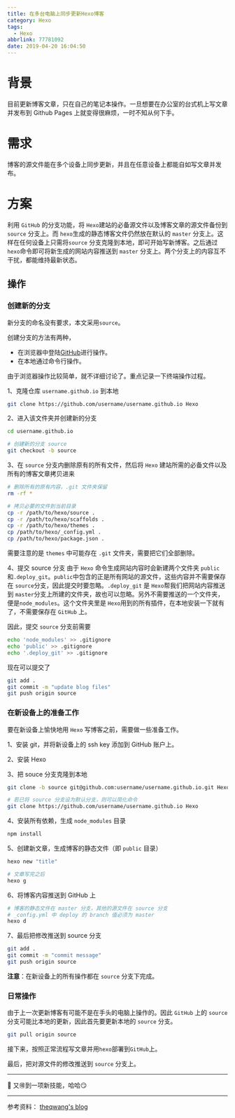 ```yaml
---
title: 在多台电脑上同步更新Hexo博客
category: Hexo
tags:
  - Hexo
abbrlink: 77781092
date: 2019-04-20 16:04:50
---
```


# 背景
目前更新博客文章，只在自己的笔记本操作。一旦想要在办公室的台式机上写文章并发布到
Github Pages 上就变得很麻烦，一时不知从何下手。


# 需求
博客的源文件能在多个设备上同步更新，并且在任意设备上都能自如写文章并发布。

# 方案
利用 `GitHub` 的分支功能，将 `Hexo`建站的必备源文件以及博客文章的源文件备份到 `source` 分支上。而 `hexo`生成的静态博客文件仍然放在默认的 `master` 分支上。这样在任何设备上只需将`source` 分支克隆到本地，即可开始写新博客。之后通过 `hexo`命令即可将新生成的网站内容推送到 `master` 分支上。两个分支上的内容互不干扰，都能维持最新状态。

## 操作

### 创建新的分支
新分支的命名没有要求，本文采用`source`。

创建分支的方法有两种，
- 在浏览器中登陆[GitHub](https://github.com)进行操作。
- 在本地通过命令行操作。

由于浏览器操作比较简单，就不详细讨论了。重点记录一下终端操作过程。

1、克隆仓库 `username.github.io` 到本地
```bash
git clone https://github.com/username/username.github.io Hexo
```

2、进入该文件夹并创建新的分支
```bash
cd username.github.io

# 创建新的分支 source
git checkout -b source
```

3、在 `source` 分支内删除原有的所有文件，然后将 `Hexo`
建站所需的必备文件以及所有的博客文章拷贝进来

```bash
# 删除所有的原有内容，.git 文件夹保留
rm -rf *

# 拷贝必要的文件到当前目录
cp -r /path/to/hexo/source .
cp -r /path/to/hexo/scaffolds .
cp -r /path/to/hexo/themes .
cp /path/to/hexo/_config.yml .
cp /path/to/hexo/package.json .
```

需要注意的是 `themes` 中可能存在 `.git` 文件夹，需要把它们全部删除。

4、提交 source 分支
由于 `Hexo` 命令生成网站内容时会新建两个文件夹 `public` 和`.deploy_git`。`public`中包含的正是所有网站的源文件，这些内容并不需要保存在 `source`分支，因此提交时要忽略。`.deploy_git` 是 `Hexo`帮我们把网站内容推送到 `master`分支上所建的文件夹，故也可以忽略。另外不需要推送的一个文件夹，便是`node_modules`。这个文件夹里是 `Hexo`用到的所有插件，在本地安装一下就有了，不需要保存在 `GitHub` 上。

因此，提交 `source` 分支前需要

```bash
echo 'node_modules' >> .gitignore
echo 'public' >> .gitignore
echo '.deploy_git' >> .gitignore
```

现在可以提交了

```bash
git add .
git commit -m "update blog files"
git push origin source
```

### 在新设备上的准备工作
要在新设备上愉快地用 `Hexo` 写博客之前，需要做一些准备工作。

1、安装 git，并将新设备上的 ssh key 添加到 GitHub 账户上。

2、安装 Hexo

3、把 souce 分支克隆到本地

```bash
git clone -b source git@github.com:username/username.github.io.git Hexo

# 若已将 source 分支设为默认分支，则可以简化命令
git clone https://github.com/username/username.github.io Hexo
```

4、安装所有依赖，生成 `node_modules` 目录
```bash
npm install
```

5、创建新文章，生成博客的静态文件（即 `public` 目录）
```bash
hexo new "title"

# 文章写完之后
hexo g
```

6、将博客内容推送到 GitHub 上
```bash
# 博客的静态文件在 master 分支，其他的源文件在 source 分支
# _config.yml 中 deploy 的 branch 值必须为 master
hexo d
```

7、最后把修改推送到 source 分支
```bash
git add .
git commit -m "commit message"
git push origin source
```

**注意**：在新设备上的所有操作都在 `source` 分支下完成。

### 日常操作
由于上一次更新博客有可能不是在手头的电脑上操作的。因此 `GitHub` 上的 `source` 分支可能比本地的更新，因此首先要更新本地的 `source` 分支。

```bash
git pull origin source
```

接下来，按照正常流程写文章并用`hexo`部署到`GitHub`上。

最后，把对源文件的修改推送到 `source` 分支上。


--- 
:clap: 又🉐️到一项新技能，哈哈:smirk:

---
参考资料：
[theqwang's blog](https://theqwang.github.io/2017/03/17/在多台电脑间使用hexo/#more)
